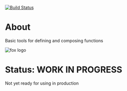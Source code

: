 [![Build Status](https://travis-ci.org/ikr/fyrfyrfyr.svg?branch=master)](https://travis-ci.org/ikr/fyrfyrfyr)

# About

Basic tools for defining and composing functions

![fox logo](https://ikr.su/h/img/fyrfyrfyr.png)

# Status: WORK IN PROGRESS

Not yet ready for using in production
